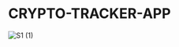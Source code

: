 # CRYPTO-TRACKER-APP

![S1 (1)](https://user-images.githubusercontent.com/115702070/200449173-df9a2f3d-1da3-4b46-9696-b1af7286a304.PNG)
